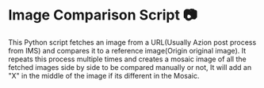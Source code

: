 # Image Comparison Script :camera:
This Python script fetches an image from a URL(Usually Azion post process from IMS) and compares it to a reference image(Origin original image). It repeats this process multiple times and creates a mosaic image of all the fetched images side by side to be compared manually or not, It will add an "X" in the middle of the image if its different in the Mosaic.
